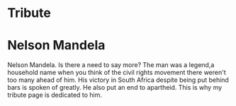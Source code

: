 # Tribute
<h1>
Nelson Mandela 
</h1>
<p>
Nelson Mandela. Is there a need to say more? The man was a legend,a household name when you think of the civil rights movement there weren't too many ahead of him.
His victory in South Africa despite being put behind bars is spoken of greatly. He also put an end to apartheid. This is why my tribute page is dedicated to him.
